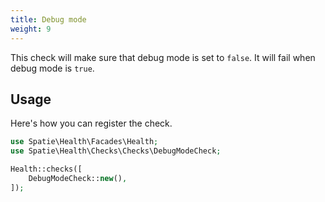 ```yaml
---
title: Debug mode
weight: 9
---
```


This check will make sure that debug mode is set to `false`. It will fail when debug mode is `true`.

## Usage

Here's how you can register the check.

```php
use Spatie\Health\Facades\Health;
use Spatie\Health\Checks\Checks\DebugModeCheck;

Health::checks([
    DebugModeCheck::new(),
]);
```

